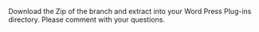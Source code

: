 Download the Zip of the branch and extract into your Word Press Plug-ins directory. Please comment with your questions.
